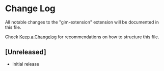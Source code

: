 # Change Log

All notable changes to the "gim-extension" extension will be documented in this file.

Check [Keep a Changelog](http://keepachangelog.com/) for recommendations on how to structure this file.

## [Unreleased]

- Initial release
